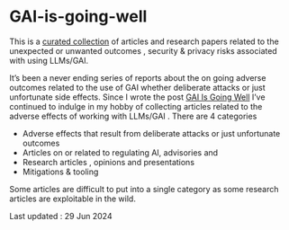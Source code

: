 # GAI-is-going-well
This is a  [curated collection](https://github.com/grapesfrog/GAI-is-going-well/blob/main/in-the-wild.md) of articles and  research  papers related to  the unexpected  or unwanted outcomes , security &amp; privacy  risks associated with using LLMs/GAI. 

It’s been a never ending series of reports about the on going adverse outcomes related to the use of GAI whether deliberate attacks or just unfortunate side effects. Since I wrote the post [GAI Is Going Well](https://grumpygrace.dev/posts/gai-is-going-well/) I’ve continued to indulge in my hobby of collecting articles related to the adverse effects of working with LLMs/GAI .
There are 4 categories
* Adverse effects that result from deliberate attacks or just unfortunate outcomes
* Articles on or related to  regulating AI, advisories and 
* Research articles , opinions  and presentations  
* Mitigations & tooling

Some articles are difficult to put into a single category as some research articles are exploitable in the wild.

Last updated : 29 Jun 2024
